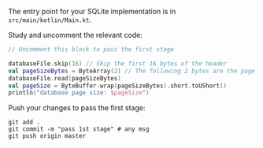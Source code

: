 The entry point for your SQLite implementation is in `src/main/kotlin/Main.kt`.

Study and uncomment the relevant code: 

```kotlin
// Uncomment this block to pass the first stage

databaseFile.skip(16) // Skip the first 16 bytes of the header
val pageSizeBytes = ByteArray(2) // The following 2 bytes are the page size
databaseFile.read(pageSizeBytes)
val pageSize = ByteBuffer.wrap(pageSizeBytes).short.toUShort()
println("database page size: $pageSize")
```

Push your changes to pass the first stage:

```
git add .
git commit -m "pass 1st stage" # any msg
git push origin master
```
